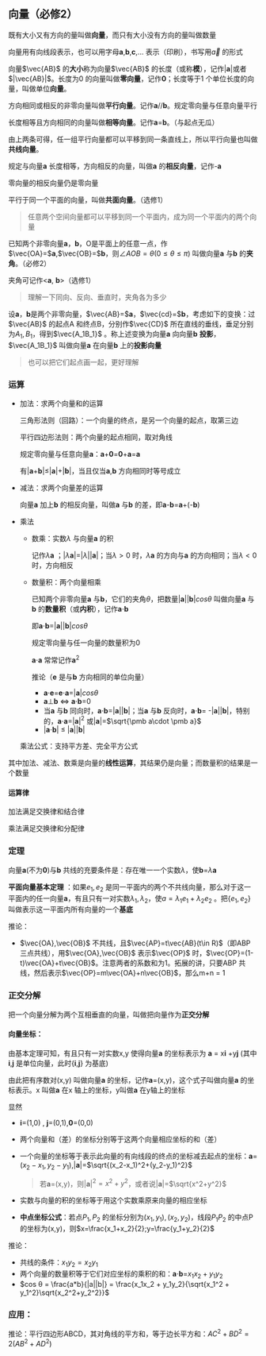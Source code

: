 ## 向量（必修2）

既有大小又有方向的量叫做**向量**，而只有大小没有方向的量叫做数量

向量用有向线段表示，也可以用字母**a**,**b**,**c**,... 表示（印刷），书写用$\vec a$ 的形式

向量$\vec{AB}$ 的**大小**称为向量$\vec{AB}$ 的长度（或称**模**），记作|**a**|或者$|\vec{AB}|$。长度为0 的向量叫做**零向量**，记作**0**；长度等于1 个单位长度的向量，叫做单位**向量**。



方向相同或相反的非零向量叫做**平行向量**。记作**a**//**b**。规定零向量与任意向量平行

长度相等且方向相同的向量叫做**相等向量**。记作**a**=**b**。（与起点无瓜）

由上两条可得，任一组平行向量都可以平移到同一条直线上，所以平行向量也叫做**共线向量**。



规定与向量**a** 长度相等，方向相反的向量，叫做**a** 的**相反向量**，记作-**a**

零向量的相反向量仍是零向量



平行于同一个平面的向量，叫做**共面向量**。（选修1）

> 任意两个空间向量都可以平移到同一个平面内，成为同一个平面内的两个向量



已知两个非零向量**a**，**b**，O是平面上的任意一点，作$\vec{OA}=$**a**,$\vec{OB}=$**b**，则$\angle AOB=\theta(0\le\theta\le\pi)$ 叫做向量**a** 与**b** 的**夹角**。（必修2）

夹角可记作<**a**, **b**>（选修1）

> 理解一下同向、反向、垂直时，夹角各为多少



设**a**，**b**是两个非零向量，$\vec{AB}=$**a**，$\vec{cd}=$**b**，考虑如下的变换：过$\vec{AB}$ 的起点A 和终点B，分别作$\vec{CD}$ 所在直线的垂线，垂足分别为$A_1,B_1$，得到$\vec{A_1B_1}$ 。称上述变换为向量**a** 向向量**b** **投影**，$\vec{A_1B_1}$ 叫做向量**a** 在向量**b** 上的**投影向量**

> 也可以把它们起点画一起，更好理解



### 运算

- 加法：求两个向量和的运算

  三角形法则（回路）：一个向量的终点，是另一个向量的起点，取第三边

  平行四边形法则：两个向量的起点相同，取对角线

  规定零向量与任意向量**a**：**a**+**0**=**0**+**a**=**a**

  有|**a**+**b**|$\le$|**a**|+|**b**|，当且仅当**a**,**b** 方向相同时等号成立

- 减法：求两个向量差的运算

  向量**a** 加上**b** 的相反向量，叫做**a** 与**b** 的差，即**a**-**b**=**a**+(-**b**)

- 乘法

  - 数乘：实数$\lambda$ 与向量**a** 的积

    记作$\lambda$**a** ；|$\lambda$**a**|=|$\lambda$||**a**|；当$\lambda>0$ 时，$\lambda$**a** 的方向与**a** 的方向相同；当$\lambda<0$ 时，方向相反

  - 数量积：两个向量相乘

    已知两个非零向量**a** 与**b**，它们的夹角$\theta$，把数量|**a**||**b**|$cos\theta$ 叫做向量**a** 与**b** 的**数量积**（或**内积**），记作**a**$\cdot$**b**

    即**a**$\cdot$**b**=|**a**||**b**|$cos\theta$ 

    规定零向量与任一向量的数量积为0

    **a**$\cdot$**a** 常常记作**a**$^2$

    推论（**e** 是与**b** 方向相同的单位向量）

    - **a**$\cdot$**e**=**e**$\cdot$**a**=|**a**|$cos\theta$ 
    - **a**$\perp$**b** $\Leftrightarrow$ **a**$\cdot$**b**=0
    - 当**a** 与**b** 同向时，**a**$\cdot$**b**=|**a**||**b**|；当**a** 与**b** 反向时，**a**$\cdot$**b**= -|**a**||**b**|，特别的，**a**$\cdot$**a**=|**a**|$^2$ 或|**a**|=$\sqrt{\pmb a\cdot \pmb a}$ 
    - |**a**$\cdot$**b**| $\le$ |**a**||**b**|  

  乘法公式：支持平方差、完全平方公式

其中加法、减法、数乘是向量的**线性运算**，其结果仍是向量；而数量积的结果是一个数量

#### 运算律

加法满足交换律和结合律

乘法满足交换律和分配律



### 定理

向量**a**(不为**0**)与**b** 共线的充要条件是：存在唯一一个实数$\lambda$，使**b**=$\lambda$**a**



**平面向量基本定理** ：如果$e_1,e_2$ 是同一平面内的两个不共线向量，那么对于这一平面内的任一向量**a**，有且只有一对实数$\lambda_1,\lambda_2$，使$a = λ_1e_1 + λ_2e_2$ 。把$\{e_1,e_2\}$ 叫做表示这一平面内所有向量的一个**基底**

推论：

- $\vec{OA},\vec{OB}$ 不共线，且$\vec{AP}=t\vec{AB}(t\in R)$（即ABP 三点共线），用$\vec{OA},\vec{OB}$ 表示$\vec{OP}$ 时，$\vec{OP}=(1-t)\vec{OA}+t\vec{OB}$。注意两者的系数和为1。拓展的讲，只要ABP 共线，然后表示$\vec{OP}=m\vec{OA}+n\vec{OB}$，那么m+n = 1



### 正交分解

把一个向量分解为两个互相垂直的向量，叫做把向量作为**正交分解**  



#### 向量坐标：   

由基本定理可知，有且只有一对实数x,y 使得向量**a** 的坐标表示为 **a** = x**i** +y**j** (其中**i**,**j** 是单位向量，此时{**i**,**j**} 为基底)      

由此把有序数对(x,y) 叫做向量**a** 的坐标，记作**a**=(x,y)，这个式子叫做向量**a** 的坐标表示。x 叫做**a** 在x 轴上的坐标，y叫做**a** 在y轴上的坐标

显然 

- **i**=(1,0) , **j**=(0,1),**0**=(0,0)

- 两个向量和（差）的坐标分别等于这两个向量相应坐标的和（差）

- 一个向量的坐标等于表示此向量的有向线段的终点的坐标减去起点的坐标：**a**=$(x_2-x_1,y_2-y_1)$,|**a**|=$\sqrt{(x_2-x_1)^2+(y_2-y_1)^2}$

  > 若**a**=(x,y)，则|**a**|$^2=x^2+y^2$，或者说|**a**|=$\sqrt{x^2+y^2}$

- 实数与向量的积的坐标等于用这个实数乘原来向量的相应坐标

- **中点坐标公式**：若点$P_1,P_2$ 的坐标分别为$(x_1,y_1),(x_2,y_2)$，线段$P_1P_2$ 的中点P 的坐标为(x,y)，则$x=\frac{x_1+x_2}{2};y=\frac{y_1+y_2}{2}$



推论：

- 共线的条件：$x_1y_2=x_2y_1$ 
- 两个向量的数量积等于它们对应坐标的乘积的和：**a**$\cdot$**b**=$x_1x_2+y_1y_2$ 
- $cos θ = \frac{a*b}{|a||b|} = \frac{x_1x_2 + y_1y_2}{\sqrt{x_1^2 + y_1^2}\sqrt{x_2^2+y_2^2}}$

 

### 应用：

推论：平行四边形ABCD，其对角线的平方和，等于边长平方和：$AC^2+BD^2=2(AB^2+AD^2)$







